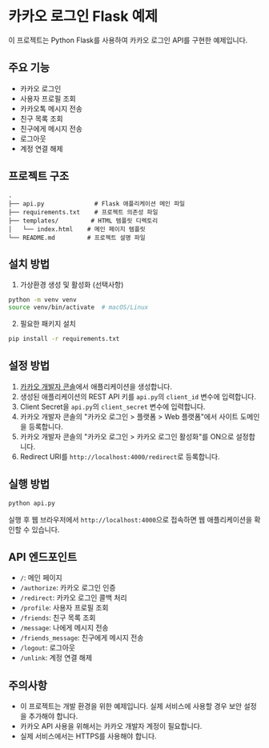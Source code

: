# 카카오 로그인 Flask 예제

이 프로젝트는 Python Flask를 사용하여 카카오 로그인 API를 구현한 예제입니다.

## 주요 기능

- 카카오 로그인
- 사용자 프로필 조회
- 카카오톡 메시지 전송
- 친구 목록 조회
- 친구에게 메시지 전송
- 로그아웃
- 계정 연결 해제

## 프로젝트 구조

```
.
├── api.py              # Flask 애플리케이션 메인 파일
├── requirements.txt    # 프로젝트 의존성 파일
├── templates/         # HTML 템플릿 디렉토리
│   └── index.html    # 메인 페이지 템플릿
└── README.md         # 프로젝트 설명 파일
```

## 설치 방법

1. 가상환경 생성 및 활성화 (선택사항)
```bash
python -m venv venv
source venv/bin/activate  # macOS/Linux
```

2. 필요한 패키지 설치
```bash
pip install -r requirements.txt
```

## 설정 방법

1. [카카오 개발자 콘솔](https://developers.kakao.com)에서 애플리케이션을 생성합니다.
2. 생성된 애플리케이션의 REST API 키를 `api.py`의 `client_id` 변수에 입력합니다.
3. Client Secret을 `api.py`의 `client_secret` 변수에 입력합니다.
4. 카카오 개발자 콘솔의 "카카오 로그인 > 플랫폼 > Web 플랫폼"에서 사이트 도메인을 등록합니다.
5. 카카오 개발자 콘솔의 "카카오 로그인 > 카카오 로그인 활성화"를 ON으로 설정합니다.
6. Redirect URI를 `http://localhost:4000/redirect`로 등록합니다.

## 실행 방법

```bash
python api.py
```

실행 후 웹 브라우저에서 `http://localhost:4000`으로 접속하면 웹 애플리케이션을 확인할 수 있습니다.

## API 엔드포인트

- `/`: 메인 페이지
- `/authorize`: 카카오 로그인 인증
- `/redirect`: 카카오 로그인 콜백 처리
- `/profile`: 사용자 프로필 조회
- `/friends`: 친구 목록 조회
- `/message`: 나에게 메시지 전송
- `/friends_message`: 친구에게 메시지 전송
- `/logout`: 로그아웃
- `/unlink`: 계정 연결 해제

## 주의사항

- 이 프로젝트는 개발 환경을 위한 예제입니다. 실제 서비스에 사용할 경우 보안 설정을 추가해야 합니다.
- 카카오 API 사용을 위해서는 카카오 개발자 계정이 필요합니다.
- 실제 서비스에서는 HTTPS를 사용해야 합니다.
